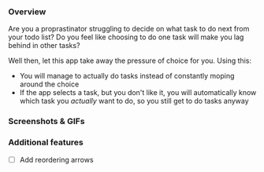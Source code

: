 ### Overview

Are you a proprastinator struggling to decide on what task to do next from your todo list? Do you feel like choosing to do one task will make you lag behind in other tasks?

Well then, let this app take away the pressure of choice for you. Using this:
- You will manage to actually do tasks instead of constantly moping around the choice
- If the app selects a task, but you don't like it, you will automatically know which task you *actually* want to do, so you still get to do tasks anyway

### Screenshots & GIFs

### Additional features

- [ ] Add reordering arrows